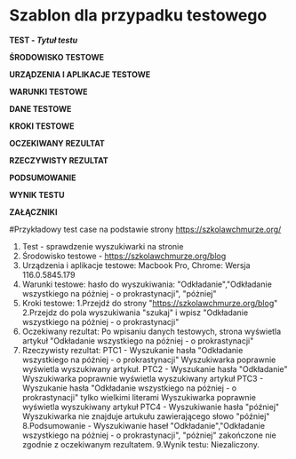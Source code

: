 # Szablon dla przypadku testowego 

**TEST - _Tytuł testu_**

**ŚRODOWISKO TESTOWE**

**URZĄDZENIA I APLIKACJE TESTOWE**

**WARUNKI TESTOWE**

**DANE TESTOWE**

**KROKI TESTOWE**

**OCZEKIWANY REZULTAT**

**RZECZYWISTY REZULTAT**

**PODSUMOWANIE**

**WYNIK TESTU**

**ZAŁĄCZNIKI**

#Przykładowy test case na podstawie strony https://szkolawchmurze.org/

1. Test - sprawdzenie wyszukiwarki na stronie
2. Środowisko testowe - https://szkolawchmurze.org/blog
3. Urządzenia i aplikacje testowe: Macbook Pro, Chrome: Wersja 116.0.5845.179
4. Warunki testowe: hasło do wyszukiwania: "Odkładanie","Odkładanie wszystkiego na póżniej - o prokrastynacji", "póżniej"
5. Kroki testowe:
  1.Przejdź do strony "https://szkolawchmurze.org/blog"
  2.Przejdz do pola wyszukiwania "szukaj" i wpisz "Odkładanie wszystkiego na póżniej - o prokrastynacji"
6. Oczekiwany rezultat: Po wpisaniu danych testowych, strona wyświetla artykuł "Odkładanie wszystkiego na póżniej - o prokrastynacji"
7. Rzeczywisty rezultat:
PTC1 - Wyszukanie hasła "Odkładanie wszystkiego na póżniej - o prokrastynacji"
Wyszukiwarka poprawnie wyświetla wyszukiwany artykuł.
PTC2 - Wyszukanie hasła "Odkładanie"
Wyszukiwarka poprawnie wyświetla wyszukiwany artykuł
PTC3 - Wyszukanie hasła "Odkładanie wszystkiego na póżniej - o prokrastynacji" tylko wielkimi literami
Wyszukiwarka poprawnie wyświetla wyszukiwany artykuł
PTC4 - Wyszukiwanie hasła "później"
Wyszukiwarka nie znajduje artukułu zawierającego słowo "później"
8.Podsumowanie - Wyszukiwanie haseł "Odkładanie","Odkładanie wszystkiego na póżniej - o prokrastynacji", "póżniej" zakończone nie zgodnie z oczekiwanym rezultatem.
9.Wynik testu: Niezaliczony. 
